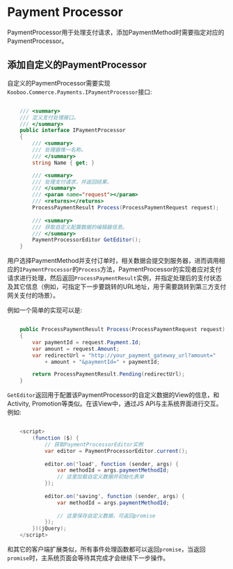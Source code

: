 # Payment Processor #

PaymentProcessor用于处理支付请求，添加PaymentMethod时需要指定对应的PaymentProcessor。

## 添加自定义的PaymentProcessor ##

自定义的PaymentProcessor需要实现`Kooboo.Commerce.Payments.IPaymentProcessor`接口:

```csharp

    /// <summary>
    /// 定义支付处理接口。
    /// </summary>
    public interface IPaymentProcessor
    {
        /// <summary>
        /// 处理器惟一名称。
        /// </summary>
        string Name { get; }

        /// <summary>
        /// 处理支付请求，并返回结果。
        /// </summary>
        /// <param name="request"></param>
        /// <returns></returns>
        ProcessPaymentResult Process(ProcessPaymentRequest request);
        
        /// <summary>
        /// 获取自定义配置数据的编辑器信息。
        /// </summary>
        PaymentProcessorEditor GetEditor();
    }

```

用户选择PaymentMethod并支付订单时，相关数据会提交到服务器，进而调用相应的`IPaymentProcessor`的`Process`方法，PaymentProcessor的实现者应对支付请求进行处理，然后返回`ProcessPaymentResult`实例，并指定处理后的支付状态及其它信息（例如，可指定下一步要跳转的URL地址，用于需要跳转到第三方支付网关支付的场景）。

例如一个简单的实现可以是:

```csharp

	public ProcessPaymentResult Process(ProcessPaymentRequest request)
	{
		var paymentId = request.Payment.Id;
		var amount = request.Amount;
		var redirectUrl = "http://your_payment_gateway_url?amount=" 
			+ amount + "&paymentId=" + paymentId;

		return ProcessPaymentResult.Pending(redirectUrl);
	}

```

`GetEditor`返回用于配置该PaymentProcessor的自定义数据的View的信息，和Activity, Promotion等类似。在该View中，通过JS API与主系统界面进行交互。例如:

```csharp

	<script>
	    (function ($) {
			// 获取PaymentProcessorEditor实例
	        var editor = PaymentProcessorEditor.current();
	
	        editor.on('load', function (sender, args) {
	            var methodId = args.paymentMethodId;
				// 这里加载自定义数据并初始化表单
	        });
	
	        editor.on('saving', function (sender, args) {
	            var methodId = args.paymentMethodId;
	
				// 这里保存自定义数据，可返回promise
	        });
	    })(jQuery);
	</script>

```

和其它的客户端扩展类似，所有事件处理函数都可以返回`promise`，当返回`promise`时，主系统页面会等待其完成才会继续下一步操作。